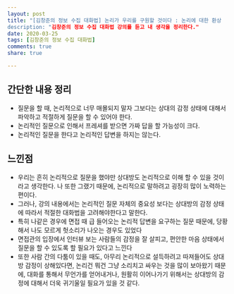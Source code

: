 ```yaml
---
layout: post
title: "[김창준의 정보 수집 대화법] 논리가 우리를 구원할 것이다 : 논리에 대한 환상
description: "김창준의 정보 수집 대화법 강의를 듣고 내 생각을 정리한다."
date: 2020-03-25
tags: [김창준의 정보 수집 대화법]
comments: true
share: true

---
```


## 간단한 내용 정리

* 질문을 할 때, 논리적으로 너무 매몰되지 말자 그보다는 상대의 감정 상태에 대해서 파악하고 적절하게 질문을 할 수 있어야 한다.
* 논리적인 질문으로 인해서 프레셔를 받으면 가짜 답을 할 가능성이 크다.
* 논리적인 질문을 한다고 논리적인 답변을 하지는 않는다.

## 느낀점

* 우리는 흔히 논리적으로 질문을 했야만 상대방도 논리적으로 이해 할 수 있을 것이라고 생각한다. 나 또한 그랬기 때문에, 논리적으로 말하려고 굉장히 많이 노력하는 편이다.
* 그러나, 강의 내용에서는 논리적인 질문 자체의 중요성 보다는 상대방의 감정 상태에 따라서 적절한 대화법을 고려해야한다고 말한다.
* 특히 나같은 경우에 면접 때 급 들어오는 논리적 답변을 요구하는 질문 때문에, 당황해서 나도 모르게 헛소리가 나오는 경우도 있었다
* 면접관의 입장에서 인터뷰 보는 사람들의 감정을 잘 살피고, 편안한 마음 상태에서 질문을 할 수 있도록 할 필요가 있다고 느낀다
* 또한 사람 간의 다툼이 있을 때도, 아무리 논리적으로 설득하려고 따져들어도 상대방 감정이 상해있다면, 논리건 뭐건 그냥 소리치고 싸우는 것을 많이 보아왔기 때문에, 대화를 통해서 무언가를 얻어내거나, 원활히 이어나가기 위해서는 상대방의 감정에 대해서 더욱 귀기울일 필요가 있을 것 같다.